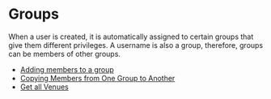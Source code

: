 # Groups

When a user is created, it is automatically assigned to certain groups that give them different privileges. A username is also a group, therefore, groups can be members of other groups.

* [Adding members to a group](../../how-to-guides/managing-groups/how-to-add-members-to-a-group.md)
* [Copying Members from One Group to Another](retrieving-posting-a-group/copying-members-from-one-group-to-another.md)&#x20;
* [Get all Venues](../../how-to-guides/data-retrieval-and-modification/how-to-get-all-venues.md)&#x20;
